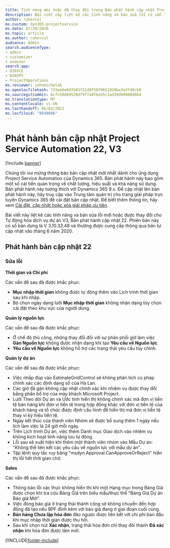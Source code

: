```yaml
---
title: Tính năng mới hoặc đã thay đổi trong Bản phát hành cập nhật Project Service Automation 22, V3
description: Bài viết này liệt kê các tính năng và bản sửa lỗi có sẵn trong Bản phát hành bản cập nhật tự động hóa dịch vụ dự án 22, V3.
author: ruhercul
ms.custom: dyn365-projectservice
ms.date: 07/28/2020
ms.topic: article
ms.author: ruhercul
audience: Admin
search.audienceType:
- admin
- customizer
- enduser
search.app:
- D365CE
- D365PS
- ProjectOperations
ms.reviewer: johnmichalak
ms.openlocfilehash: 733ee6e0d3583f21d0f58f9651920be3e3fd8cb0
ms.sourcegitcommit: 6cfc50d89528df977a8f6a55c1ad39d99800d9b4
ms.translationtype: MT
ms.contentlocale: vi-VN
ms.lasthandoff: 06/03/2022
ms.locfileid: "8930666"
---
```

# <a name="project-service-automation-update-release-22-v3"></a>Phát hành bản cập nhật Project Service Automation 22, V3

[!include [banner](../includes/psa-now-project-operations.md)]

Chúng tôi vui mừng thông báo bản cập nhật mới nhất dành cho ứng dụng Project Service Automation của Dynamics 365. Bản phát hành này bao gồm một số cải tiến quan trọng về chất lượng, hiệu suất và khả năng sử dụng. Bản phát hành này tương thích với Dynamics 365 9.x. Để cập nhật lên bản phát hành này, hãy truy cập vào Trung tâm quản trị cho trang giải pháp trực tuyến Dynamics 365 để cài đặt bản cập nhật. Để biết thêm thông tin, hãy xem [Cài đặt, cập nhật hoặc xóa giải pháp ưu tiên](/power-platform/admin/install-remove-preferred-solution).

Bài viết này liệt kê các tính năng và bản sửa lỗi mới hoặc được thay đổi cho Tự động hóa dịch vụ dự án V3, Bản phát hành cập nhật 22. Phiên bản này có số bản dựng là V 3.10.33.48 và thường được cung cấp thông qua bản tự cập nhật vào tháng 6 năm 2020.

## <a name="update-release-22"></a>Phát hành bản cập nhật 22

### <a name="bug-fixes"></a>Sửa lỗi



**Thời gian và Chi phí**

Các vấn đề sau đã được khắc phục:

- **Mục nhập thời gian** không được tự động thêm vào Lịch trình thời gian sau khi nhập.
- Bộ chọn ngày dạng lưới **Mục nhập thời gian** không nhận dạng tùy chọn cài đặt theo khu vực của người dùng.

**Quản lý nguồn lực**

Các vấn đề sau đã được khắc phục:

- Ở chế độ thủ công, những thay đổi đối với sự phân phối giờ làm việc **Gán Nguồn lực** không được nhận dạng khi tạo **Yêu cầu về Nguồn lực**.
- **Yêu cầu về Nguồn lực** không hỗ trợ các trạng thái yêu cầu tùy chỉnh.

**Quản lý dự án**

Các vấn đề sau đã được khắc phục:

- Việc nhấp đúp vào EstimateGridControl sẽ không phân tích cú pháp chính xác các định dạng số của Hà Lan.
- Các giờ đã gán không cập nhật chính xác khi nhiệm vụ được thay đổi bằng phần bổ trợ của máy khách Microsoft Project.
- Lưới Theo dõi Dự án và Ước tính hiển thị không chính xác mã đơn vị tiền tệ bán hàng khi đơn vị tiền tệ trong hợp đồng khác với đơn vị tiền tệ của khách hàng và tổ chức được định cấu hình để hiển thị mã đơn vị tiền tệ thay vì ký hiệu tiền tệ.
- Ngày kết thúc của thành viên Nhóm sẽ được bổ sung thêm 1 ngày nếu lịch làm việc là 24 giờ mỗi ngày.
- Trên Lịch trình Dự án, việc thêm Danh mục Giao dịch vào nhiệm vụ không kích hoạt tính năng lưu tự động.
- Lỗi sau sẽ xuất hiện khi thêm một thành viên nhóm vào Mẫu Dự án: "Không thể liên kết các yêu cầu về nguồn lực với mẫu dự án". 
- Tập lệnh quy tắc ruy băng "msdyn.Approval.CanApproveOrReject" hiển thị lỗi hết thời gian chờ.

**Sales**

Các vấn đề sau đã được khắc phục:

- Thông báo lỗi xác thực không hiển thị khi một Hạng mục trong Bảng Giá được chọn khi tra cứu Bảng Giá trên biểu mẫu/thực thể "Bảng Giá Dự án Báo giá Mới".
- Việc đóng báo giá ở trạng thái thành công sẽ không chuyển đến hợp đồng đã tạo nếu BPF đính kèm với báo giá đang ở giai đoạn cuối cùng.
- **Bán hàng Chưa lập hóa đơn** đảo ngược được liên kết với chi phí ban đầu khi mục nhập thời gian được thu hồi.
- Sau khi chọn nút **Xác nhận**, trạng thái hóa đơn chỉ thay đổi thành **Đã xác nhận** khi hóa đơn được làm mới.


[!INCLUDE[footer-include](../includes/footer-banner.md)]
